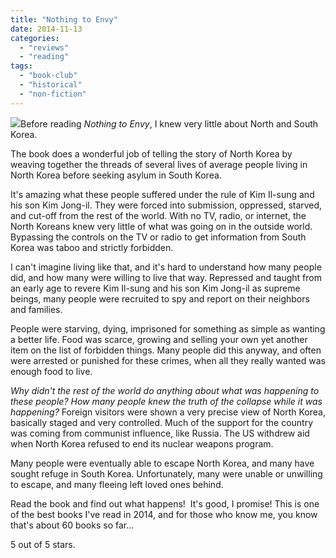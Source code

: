 ```yaml
---
title: "Nothing to Envy"
date: 2014-11-13
categories: 
  - "reviews"
  - "reading"
tags: 
  - "book-club"
  - "historical"
  - "non-fiction"
---
```


![](images/6178648.jpg)Before reading _Nothing to Envy_, I knew very little about North and South Korea.

The book does a wonderful job of telling the story of North Korea by weaving together the threads of several lives of average people living in North Korea before seeking asylum in South Korea.

It's amazing what these people suffered under the rule of Kim Il-sung and his son Kim Jong-il. They were forced into submission, oppressed, starved, and cut-off from the rest of the world. With no TV, radio, or internet, the North Koreans knew very little of what was going on in the outside world. Bypassing the controls on the TV or radio to get information from South Korea was taboo and strictly forbidden.

I can't imagine living like that, and it's hard to understand how many people did, and how many were willing to live that way. Repressed and taught from an early age to revere Kim Il-sung and his son Kim Jong-il as supreme beings, many people were recruited to spy and report on their neighbors and families.

People were starving, dying, imprisoned for something as simple as wanting a better life. Food was scarce, growing and selling your own yet another item on the list of forbidden things. Many people did this anyway, and often were arrested or punished for these crimes, when all they really wanted was enough food to live.

_Why didn't the rest of the world do anything about what was happening to these people? How many people knew the truth of the collapse while it was happening?_ Foreign visitors were shown a very precise view of North Korea, basically staged and very controlled. Much of the support for the country was coming from communist influence, like Russia. The US withdrew aid when North Korea refused to end its nuclear weapons program.

Many people were eventually able to escape North Korea, and many have sought refuge in South Korea. Unfortunately, many were unable or unwilling to escape, and many fleeing left loved ones behind.

Read the book and find out what happens!  It's good, I promise! This is one of the best books I've read in 2014, and for those who know me, you know that's about 60 books so far...

5 out of 5 stars.
